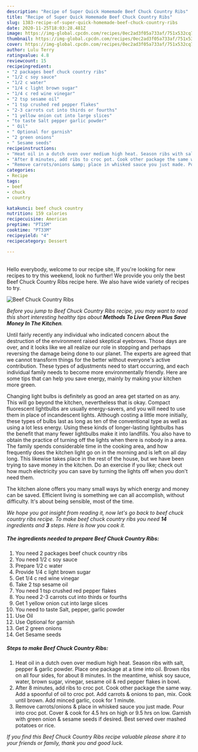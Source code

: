 ```yaml
---
description: "Recipe of Super Quick Homemade Beef Chuck Country Ribs"
title: "Recipe of Super Quick Homemade Beef Chuck Country Ribs"
slug: 1383-recipe-of-super-quick-homemade-beef-chuck-country-ribs
date: 2020-11-25T18:03:28.481Z
image: https://img-global.cpcdn.com/recipes/0ec2ad3f05a733af/751x532cq70/beef-chuck-country-ribs-recipe-main-photo.jpg
thumbnail: https://img-global.cpcdn.com/recipes/0ec2ad3f05a733af/751x532cq70/beef-chuck-country-ribs-recipe-main-photo.jpg
cover: https://img-global.cpcdn.com/recipes/0ec2ad3f05a733af/751x532cq70/beef-chuck-country-ribs-recipe-main-photo.jpg
author: Lulu Terry
ratingvalue: 4.8
reviewcount: 15
recipeingredient:
- "2 packages beef chuck country ribs"
- "1/2 c soy sauce"
- "1/2 c water"
- "1/4 c light brown sugar"
- "1/4 c red wine vinegar"
- "2 tsp sesame oil"
- "1 tsp crushed red pepper flakes"
- "2-3 carrots cut into thirds or fourths"
- "1 yellow onion cut into large slices"
- "to taste Salt pepper garlic powder"
- " Oil"
- " Optional for garnish"
- "2 green onions"
- " Sesame seeds"
recipeinstructions:
- "Heat oil in a dutch oven over medium high heat. Season ribs with salt, pepper &amp; garlic powder. Place one package at a time into oil. Brown ribs on all four sides, for about 8 minutes. In the meantime, whisk soy sauce, water, brown sugar, vinegar, sesame oil &amp; red pepper flakes in bowl."
- "After 8 minutes, add ribs to croc pot. Cook other package the same way. Add a spoonful of oil to croc pot. Add carrots &amp; onions to pan, mix. Cook until brown. Add minced garlic, cook for 1 minute."
- "Remove carrots/onions &amp; place in whisked sauce you just made. Pour into croc pot. Cover &amp; cook for 4.5 hrs on high or 9.5 hrs on low. Garnish with green onion &amp; sesame seeds if desired. Best served over mashed potatoes or rice."
categories:
- Recipe
tags:
- beef
- chuck
- country

katakunci: beef chuck country 
nutrition: 159 calories
recipecuisine: American
preptime: "PT15M"
cooktime: "PT33M"
recipeyield: "4"
recipecategory: Dessert

---
```

<br>
Hello everybody, welcome to our recipe site, If you're looking for new recipes to try this weekend, look no further! We provide you only the best Beef Chuck Country Ribs recipe here. We also have wide variety of recipes to try.
<br>


![Beef Chuck Country Ribs](https://img-global.cpcdn.com/recipes/0ec2ad3f05a733af/751x532cq70/beef-chuck-country-ribs-recipe-main-photo.jpg)

<i>Before you jump to Beef Chuck Country Ribs recipe, you may want to read this short interesting healthy tips about 
<strong>Methods To Live Green Plus Save Money In The Kitchen</strong>.</i>
</br>

Until fairly recently any individual who indicated concern about the destruction of the environment raised skeptical eyebrows. Those days are over, and it looks like we all realize our role in stopping and perhaps reversing the damage being done to our planet. The experts are agreed that we cannot transform things for the better without everyone's active contribution. These types of adjustments need to start occurring, and each individual family needs to become more environmentally friendly. Here are some tips that can help you save energy, mainly by making your kitchen more green.

Changing light bulbs is definitely as good an area get started on as any. This will go beyond the kitchen, nevertheless that is okay. Compact fluorescent lightbulbs are usually energy-savers, and you will need to use them in place of incandescent lights. Although costing a little more initially, these types of bulbs last as long as ten of the conventional type as well as using a lot less energy. Using these kinds of longer-lasting lightbulbs has the benefit that many fewer lightbulbs make it into landfills. You also have to obtain the practice of turning off the lights when there is nobody in a area. The family spends considerable time in the cooking area, and how frequently does the kitchen light go on in the morning and is left on all day long. This likewise takes place in the rest of the house, but we have been trying to save money in the kitchen. Do an exercise if you like; check out how much electricity you can save by turning the lights off when you don't need them.

The kitchen alone offers you many small ways by which energy and money can be saved. Efficient living is something we can all accomplish, without difficulty. It's about being sensible, most of the time.


<i>We hope you got insight from reading it, now let's go back to beef chuck country ribs recipe. To make beef chuck country ribs you need <strong>14</strong> ingredients and <strong>3</strong> steps. Here is how you cook it.
</i>

##### The ingredients needed to prepare Beef Chuck Country Ribs:

1. You need 2 packages beef chuck country ribs
1. You need 1/2 c soy sauce
1. Prepare 1/2 c water
1. Provide 1/4 c light brown sugar
1. Get 1/4 c red wine vinegar
1. Take 2 tsp sesame oil
1. You need 1 tsp crushed red pepper flakes
1. You need 2-3 carrots cut into thirds or fourths
1. Get 1 yellow onion cut into large slices
1. You need to taste Salt, pepper, garlic powder
1. Use  Oil
1. Use  Optional for garnish
1. Get 2 green onions
1. Get  Sesame seeds


##### Steps to make Beef Chuck Country Ribs:

1. Heat oil in a dutch oven over medium high heat. Season ribs with salt, pepper &amp; garlic powder. Place one package at a time into oil. Brown ribs on all four sides, for about 8 minutes. In the meantime, whisk soy sauce, water, brown sugar, vinegar, sesame oil &amp; red pepper flakes in bowl.
1. After 8 minutes, add ribs to croc pot. Cook other package the same way. Add a spoonful of oil to croc pot. Add carrots &amp; onions to pan, mix. Cook until brown. Add minced garlic, cook for 1 minute.
1. Remove carrots/onions &amp; place in whisked sauce you just made. Pour into croc pot. Cover &amp; cook for 4.5 hrs on high or 9.5 hrs on low. Garnish with green onion &amp; sesame seeds if desired. Best served over mashed potatoes or rice.


<i>If you find this Beef Chuck Country Ribs recipe valuable please share it to your friends or family, thank you and good luck.</i>
